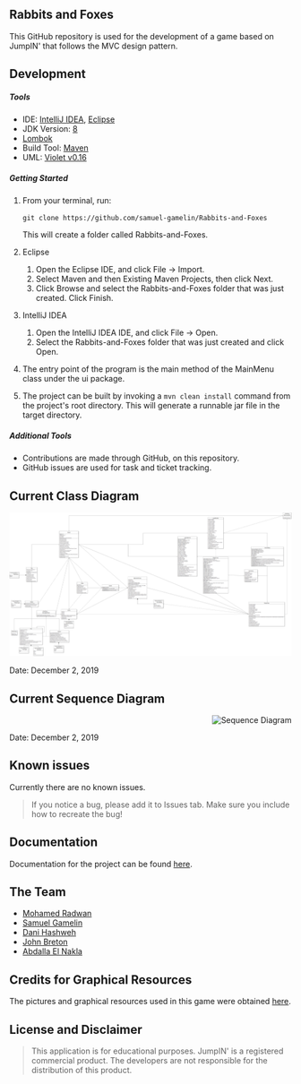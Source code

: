 ## Rabbits and Foxes

This GitHub repository is used for the development of a game based on JumpIN' that follows the MVC design pattern.

## Development

##### Tools

- IDE: [IntelliJ IDEA](https://www.jetbrains.com/idea/download/), [Eclipse](https://www.eclipse.org/downloads/packages/release/2019-09/r/eclipse-ide-java-developers)
- JDK Version: [8](https://www.oracle.com/technetwork/java/javase/downloads/jdk8-downloads-2133151.html)
- [Lombok](https://projectlombok.org)
- Build Tool: [Maven](https://maven.apache.org/download.cgi)
- UML: [Violet v0.16](http://www.horstmann.com/violet/violet-0.16c.jar)

##### Getting Started

1. From your terminal, run:
   ```
   git clone https://github.com/samuel-gamelin/Rabbits-and-Foxes
   ```
   This will create a folder called Rabbits-and-Foxes.

2. Eclipse
    1. Open the Eclipse IDE, and click File -> Import.
    2. Select Maven and then Existing Maven Projects, then click Next.
    3. Click Browse and select the Rabbits-and-Foxes folder that was just created. Click Finish.
    
3. IntelliJ IDEA
    1. Open the IntelliJ IDEA IDE, and click File -> Open.
    2. Select the Rabbits-and-Foxes folder that was just created and click Open.

4. The entry point of the program is the main method of the MainMenu class under the ui package.
5. The project can be built by invoking a `mvn clean install` command from the project's root directory. This will generate a
runnable jar file in the target directory.

##### Additional Tools

- Contributions are made through GitHub, on this repository.
- GitHub issues are used for task and ticket tracking.

## Current Class Diagram

<p style="text-align:right">
<img src="documentation/uml/classDiagram.png" alt="Class Diagram">
</p>
Date: December 2, 2019

## Current Sequence Diagram

<p style="text-align:right">
<img src="documentation/uml/sequenceDiagram.png" alt="Sequence Diagram">
</p>
Date: December 2, 2019

## Known issues

Currently there are no known issues.

> If you notice a bug, please add it to Issues tab. Make sure you include how to recreate the bug!

## Documentation

Documentation for the project can be found [here](documentation/Rabbits%20and%20Foxes%20Documentation%20-%20User%20Manual%20and%20Design%20Decisions.pdf).

## The Team

- [Mohamed Radwan](https://github.com/MohamedRadwan)
- [Samuel Gamelin](https://github.com/samuel-gamelin)
- [Dani Hashweh](https://github.com/danihashweh)
- [John Breton](https://github.com/john-breton)
- [Abdalla El Nakla](https://github.com/Abdoltim)

## Credits for Graphical Resources

The pictures and graphical resources used in this game were obtained [here](https://www.smartgames.eu/uk/one-player-games/jumpin).

## License and Disclaimer

> This application is for educational purposes. JumpIN' is a registered commercial product. The developers are not responsible for the distribution of this product.
